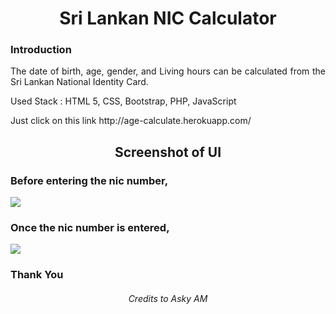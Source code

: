 <h1 align="center">Sri Lankan NIC Calculator</h1>

### Introduction

<p align="justify">The date of birth, age, gender, and Living hours can be calculated from the Sri Lankan National Identity Card.</p>

<p align="justify">Used Stack : HTML 5, CSS, Bootstrap, PHP, JavaScript</p>

<p>Just click on this link http://age-calculate.herokuapp.com/ </p>

<h2 align="center">Screenshot of UI</h2>

<h3>Before entering the nic number,</h3>
<img src="https://user-images.githubusercontent.com/89337309/196253439-22330dd4-8abc-47f6-80b3-d8a79fd45e68.png">

<h3>Once the nic number is entered,</h3>
<img src="https://user-images.githubusercontent.com/89337309/196253692-7c85cecf-affa-458a-9ae2-d12104d8456e.png">

<h3>Thank You</h3>

<h6 align="center">Credits to Asky AM</h6>
